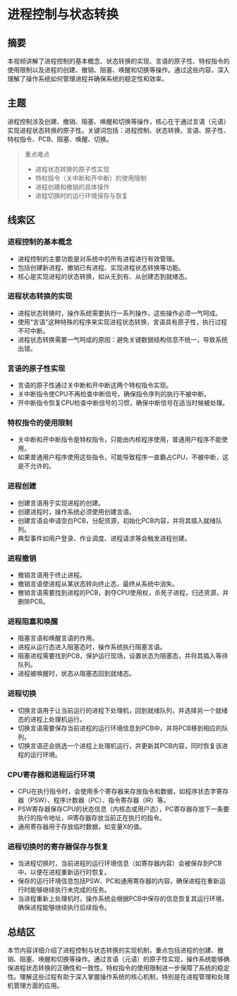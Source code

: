 # 进程控制与状态转换

## 摘要

本视频讲解了进程控制的基本概念、状态转换的实现、言语的原子性、特权指令的使用限制以及进程的创建、撤销、阻塞、唤醒和切换等操作。通过这些内容，深入理解了操作系统如何管理进程并确保系统的稳定性和效率。

## 主题

进程控制涉及创建、撤销、阻塞、唤醒和切换等操作，核心在于通过言语（元语）实现进程状态转换的原子性。关键词包括：进程控制、状态转换、言语、原子性、特权指令、PCB、阻塞、唤醒、切换。

> 重点难点
>
> - 进程状态转换的原子性实现
> - 特权指令（关中断和开中断）的使用限制
> - 进程创建和撤销的具体操作
> - 进程切换时的运行环境保存与恢复

## 线索区

### 进程控制的基本概念
- 进程控制的主要功能是对系统中的所有进程进行有效管理。
- 包括创建新进程、撤销已有进程、实现进程状态转换等功能。
- 核心是实现进程的状态转换，如从无到有、从创建态到就绪态。

### 进程状态转换的实现
- 进程状态转换时，操作系统需要执行一系列操作，这些操作必须一气呵成。
- 使用“言语”这种特殊的程序来实现进程状态转换，言语具有原子性，执行过程不可中断。
- 进程状态转换需要一气呵成的原因：避免关键数据结构信息不统一，导致系统出错。

### 言语的原子性实现
- 言语的原子性通过关中断和开中断这两个特权指令实现。
- 关中断指令使CPU不再检查中断信号，确保指令序列的执行不被中断。
- 开中断指令恢复CPU检查中断信号的习惯，确保中断信号在适当时候被处理。

### 特权指令的使用限制
- 关中断和开中断指令是特权指令，只能由内核程序使用，普通用户程序不能使用。
- 如果普通用户程序使用这些指令，可能导致程序一直霸占CPU，不被中断，这是不允许的。

### 进程创建
- 创建言语用于实现进程的创建。
- 创建进程时，操作系统必须使用创建言语。
- 创建言语会申请空白PCB，分配资源，初始化PCB内容，并将其插入就绪队列。
- 典型事件如用户登录、作业调度、进程请求等会触发进程创建。

### 进程撤销
- 撤销言语用于终止进程。
- 撤销言语使进程从某状态转向终止态，最终从系统中消失。
- 撤销言语需要找到进程的PCB，剥夺CPU使用权，杀死子进程，归还资源，并删除PCB。

### 进程阻塞和唤醒
- 阻塞言语和唤醒言语的作用。
- 进程从运行态进入阻塞态时，操作系统执行阻塞言语。
- 阻塞进程需要找到PCB，保护运行现场，设置状态为阻塞态，并将其插入等待队列。
- 进程被唤醒时，状态从阻塞态回到就绪态。

### 进程切换
- 切换言语用于让当前运行的进程下处理机，回到就绪队列，并选择另一个就绪态的进程上处理机运行。
- 切换言语需要保存当前进程的运行环境信息到PCB中，并将PCB移到相应的队列。
- 切换言语还会挑选一个进程上处理机运行，并更新其PCB内容，同时恢复该进程的运行环境。

### CPU寄存器和进程运行环境
- CPU在执行指令时，会使用多个寄存器来存放指令和数据，如程序状态字寄存器（PSW）、程序计数器（PC）、指令寄存器（IR）等。
- PSW寄存器保存CPU的状态信息（内核态或用户态），PC寄存器存放下一条要执行的指令地址，IR寄存器存放当前正在执行的指令。
- 通用寄存器用于存放临时数据，如变量X的值。

### 进程切换时的寄存器保存与恢复
- 当进程切换时，当前进程的运行环境信息（如寄存器内容）会被保存到PCB中，以便在进程重新运行时恢复。
- 保存的运行环境信息包括PSW、PC和通用寄存器的内容，确保进程在重新运行时能够继续执行未完成的任务。
- 当进程重新上处理机时，操作系统会根据PCB中保存的信息恢复其运行环境，确保进程能够继续执行后续指令。

## 总结区

本节内容详细介绍了进程控制与状态转换的实现机制，重点包括进程的创建、撤销、阻塞、唤醒和切换等操作。通过言语（元语）的原子性实现，操作系统能够确保进程状态转换的正确性和一致性。特权指令的使用限制进一步保障了系统的稳定性。理解这些过程有助于深入掌握操作系统的核心机制，特别是在进程管理和处理机管理方面的应用。